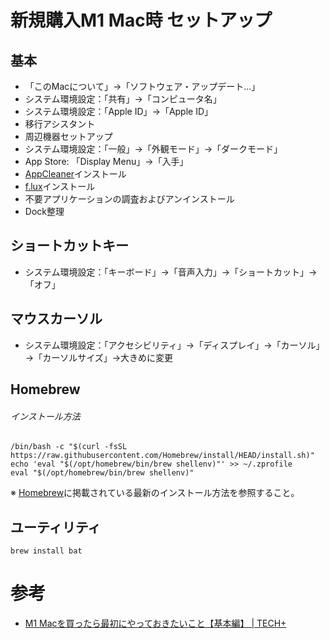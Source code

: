 # 新規購入M1 Mac時 セットアップ

## 基本

- 「このMacについて」→「ソフトウェア・アップデート…」
- システム環境設定：「共有」→「コンピュータ名」
- システム環境設定：「Apple ID」→「Apple ID」
- 移行アシスタント
- 周辺機器セットアップ
- システム環境設定：「一般」→「外観モード」→「ダークモード」
- App Store: 「Display Menu」→「入手」
- [AppCleaner](https://freemacsoft.net/appcleaner/)インストール
- [f.lux](https://justgetflux.com/)インストール
- 不要アプリケーションの調査およびアンインストール
- Dock整理

## ショートカットキー

- システム環境設定：「キーボード」→「音声入力」→「ショートカット」→「オフ」

## マウスカーソル

- システム環境設定：「アクセシビリティ」→「ディスプレイ」→「カーソル」→「カーソルサイズ」→大きめに変更

## Homebrew

###### インストール方法

    /bin/bash -c "$(curl -fsSL https://raw.githubusercontent.com/Homebrew/install/HEAD/install.sh)"  
    echo 'eval "$(/opt/homebrew/bin/brew shellenv)"' >> ~/.zprofile  
    eval "$(/opt/homebrew/bin/brew shellenv)"

※ [Homebrew](https://brew.sh/)に掲載されている最新のインストール方法を参照すること。

## ユーティリティ

    brew install bat

# 参考

- [M1 Macを買ったら最初にやっておきたいこと【基本編】 \| TECH\+](https://news.mynavi.jp/article/20210623-1908783/)
